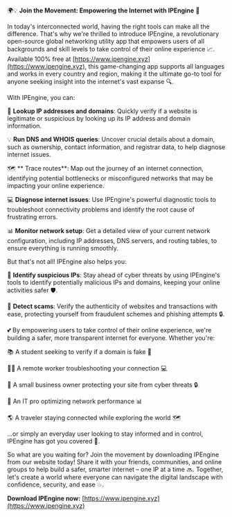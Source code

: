 🌍💡 **Join the Movement: Empowering the Internet with IPEngine** 💪

In today's interconnected world, having the right tools can make all the difference. That's why we're thrilled to introduce IPEngine, a revolutionary open-source global networking utility app that empowers users of all backgrounds and skill levels to take control of their online experience 📈. Available 100% free at [https://www.ipengine.xyz](https://www.ipengine.xyz), this game-changing app supports all languages and works in every country and region, making it the ultimate go-to tool for anyone seeking insight into the internet's vast expanse 🔍.

With IPEngine, you can:

🔢 **Lookup IP addresses and domains**: Quickly verify if a website is legitimate or suspicious by looking up its IP address and domain information.

💡 **Run DNS and WHOIS queries**: Uncover crucial details about a domain, such as ownership, contact information, and registrar data, to help diagnose internet issues.

🗺️ ** Trace routes**: Map out the journey of an internet connection, identifying potential bottlenecks or misconfigured networks that may be impacting your online experience.

💻 **Diagnose internet issues**: Use IPEngine's powerful diagnostic tools to troubleshoot connectivity problems and identify the root cause of frustrating errors.

📊 **Monitor network setup**: Get a detailed view of your current network configuration, including IP addresses, DNS servers, and routing tables, to ensure everything is running smoothly.

But that's not all! IPEngine also helps you:

💸 **Identify suspicious IPs**: Stay ahead of cyber threats by using IPEngine's tools to identify potentially malicious IPs and domains, keeping your online activities safer 🛡️.

🚫 **Detect scams**: Verify the authenticity of websites and transactions with ease, protecting yourself from fraudulent schemes and phishing attempts 🔒.

💕 By empowering users to take control of their online experience, we're building a safer, more transparent internet for everyone. Whether you're:

📚 A student seeking to verify if a domain is fake 🤔

🏃‍♂️ A remote worker troubleshooting your connection 💻

🏢 A small business owner protecting your site from cyber threats 🔒

💼 An IT pro optimizing network performance 📊

🌎 A traveler staying connected while exploring the world 🗺️

...or simply an everyday user looking to stay informed and in control, IPEngine has got you covered 💪.

So what are you waiting for? Join the movement by downloading IPEngine from our website today! Share it with your friends, communities, and online groups to help build a safer, smarter internet – one IP at a time 🔜. Together, let's create a world where everyone can navigate the digital landscape with confidence, security, and ease 💥.

**Download IPEngine now:** [https://www.ipengine.xyz](https://www.ipengine.xyz)